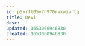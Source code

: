 ```yaml
---
id: p5vrfl05y7h970rvkwivrtg
title: Devi
desc: ''
updated: 1653060946830
created: 1653060946830
---
```


